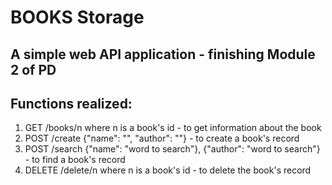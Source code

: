 BOOKS Storage
===

A simple web API application - finishing Module 2 of PD
---

Functions realized:
---
1. GET /books/n where n is a book's id - to get information about the book
2. POST /create {"name": "", "author": ""} - to create a book's record
3. POST /search {"name": "word to search"}, {"author": "word to search"} - to find a book's record
4. DELETE /delete/n where n is a book's id - to delete the book's record
